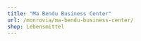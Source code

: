 ```yaml
---
title: "Ma Bendu Business Center"
url: /monrovia/ma-bendu-business-center/
shop: Lebensmittel
---
```

